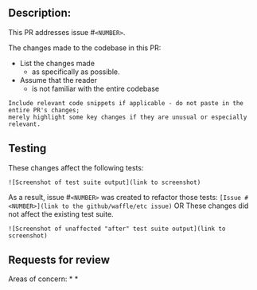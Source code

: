 ## Description:

This PR addresses issue #`<NUMBER>`.

The changes made to the codebase in this PR:

* List the changes made
  * as specifically as possible.
* Assume that the reader
  * is not familiar with the entire codebase

```
Include relevant code snippets if applicable - do not paste in the entire PR's changes;
merely highlight some key changes if they are unusual or especially relevant.
```

## Testing 

These changes affect the following tests:

`![Screenshot of test suite output](link to screenshot)`

As a result, issue #`<NUMBER>` was created to refactor those tests: `[Issue #<NUMBER>](link to the github/waffle/etc issue)`
OR
These changes did not affect the existing test suite.

`![Screenshot of unaffected "after" test suite output](link to screenshot)`

## Requests for review

Areas of concern:
*
*

